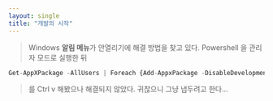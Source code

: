 ```yaml
---
layout: single
title: "개발의 시작"
---
```

> Windows **알림 메뉴**가 안열리기에 해결 방법을 찾고 있다.
    Powershell 을 관리자 모드로 실행한 뒤

```ts
Get-AppXPackage -AllUsers | Foreach {Add-AppxPackage -DisableDevelopmentMode -Register "$($_.InstallLocation)\AppXManifest.xml"}
```

> 를 Ctrl v 해봤으나 해결되지 않았다.
> 귀찮으니 그냥 냅두려고 한다...
> 